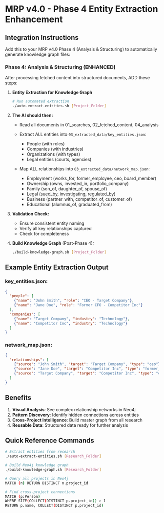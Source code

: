 # MRP v4.0 - Phase 4 Entity Extraction Enhancement

## Integration Instructions

Add this to your MRP v4.0 Phase 4 (Analysis & Structuring) to automatically generate knowledge graph files:

### Phase 4: Analysis & Structuring (ENHANCED)

After processing fetched content into structured documents, ADD these steps:

1. **Entity Extraction for Knowledge Graph**
   ```bash
   # Run automated extraction
   ./auto-extract-entities.sh [Project_Folder]
   ```

2. **The AI should then:**
   - Read all documents in 01_searches, 02_fetched_content, 04_analysis
   - Extract ALL entities into `03_extracted_data/key_entities.json`:
     - People (with roles)
     - Companies (with industries)
     - Organizations (with types)
     - Legal entities (courts, agencies)
   
   - Map ALL relationships into `03_extracted_data/network_map.json`:
     - Employment (works_for, former_employee, ceo, board_member)
     - Ownership (owns, invested_in, portfolio_company)
     - Family (son_of, daughter_of, spouse_of)
     - Legal (sued_by, investigating, regulated_by)
     - Business (partner_with, competitor_of, customer_of)
     - Educational (alumnus_of, graduated_from)

3. **Validation Check:**
   - Ensure consistent entity naming
   - Verify all key relationships captured
   - Check for completeness

4. **Build Knowledge Graph** (Post-Phase 4):
   ```bash
   ./build-knowledge-graph.sh [Project_Folder]
   ```

## Example Entity Extraction Output

### key_entities.json:
```json
{
  "people": [
    {"name": "John Smith", "role": "CEO - Target Company"},
    {"name": "Jane Doe", "role": "Former CFO - Competitor Inc"}
  ],
  "companies": [
    {"name": "Target Company", "industry": "Technology"},
    {"name": "Competitor Inc", "industry": "Technology"}
  ]
}
```

### network_map.json:
```json
{
  "relationships": [
    {"source": "John Smith", "target": "Target Company", "type": "ceo"},
    {"source": "Jane Doe", "target": "Competitor Inc", "type": "former_cfo"},
    {"source": "Target Company", "target": "Competitor Inc", "type": "competitor_of"}
  ]
}
```

## Benefits

1. **Visual Analysis**: See complex relationship networks in Neo4j
2. **Pattern Discovery**: Identify hidden connections across entities
3. **Cross-Project Intelligence**: Build master graph from all research
4. **Reusable Data**: Structured data ready for further analysis

## Quick Reference Commands

```bash
# Extract entities from research
./auto-extract-entities.sh [Research_Folder]

# Build Neo4j knowledge graph
./build-knowledge-graph.sh [Research_Folder]

# Query all projects in Neo4j
MATCH (n) RETURN DISTINCT n.project_id

# Find cross-project connections
MATCH (p:Person)
WHERE SIZE(COLLECT(DISTINCT p.project_id)) > 1
RETURN p.name, COLLECT(DISTINCT p.project_id)
```